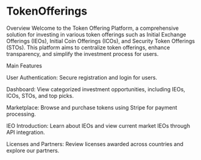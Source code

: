 # TokenOfferings

Overview
Welcome to the Token Offering Platform, a comprehensive solution for investing in various token offerings such as Initial Exchange Offerings (IEOs), Initial Coin Offerings (ICOs), and Security Token Offerings (STOs). This platform aims to centralize token offerings, enhance transparency, and simplify the investment process for users.

Main Features 

User Authentication: Secure registration and login for users.

Dashboard: View categorized investment opportunities, including IEOs, ICOs, STOs, and top picks.

Marketplace: Browse and purchase tokens using Stripe for payment processing.

IEO Introduction: Learn about IEOs and view current market IEOs through API integration.

Licenses and Partners: Review licenses awarded across countries and explore our partners.
